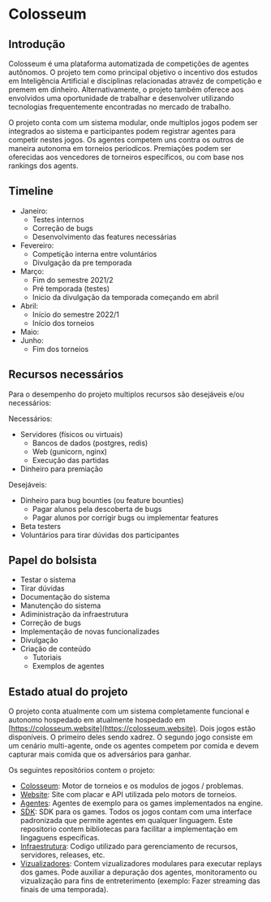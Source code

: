 # Colosseum
## Introdução

Colosseum é uma plataforma automatizada de competições de agentes autônomos. O
projeto tem como principal objetivo o incentivo dos estudos em Inteligência
Artificial e disciplinas relacionadas atravéz de competição e premem em
dinheiro. Alternativamente, o projeto também oferece aos envolvidos uma
oportunidade de trabalhar e desenvolver utilizando tecnologias frequentemente
encontradas no mercado de trabalho.

O projeto conta com um sistema modular, onde multiplos jogos podem ser
integrados ao sistema e participantes podem registrar agentes para competir
nestes jogos. Os agentes competem uns contra os outros de maneira autonoma em
torneios periodicos. Premiações podem ser oferecidas aos vencedores de
torneiros específicos, ou com base nos rankings dos agents.

## Timeline

- Janeiro:
  - Testes internos
  - Correção de bugs
  - Desenvolvimento das features necessárias
- Fevereiro:
  - Competição interna entre voluntários
  - Divulgação da pre temporada
- Março:
  - Fim do semestre 2021/2
  - Pré temporada (testes)
  - Inicio da divulgação da temporada começando em abril
- Abril:
  - Início do semestre 2022/1
  - Início dos torneios
- Maio:
- Junho:
  - Fim dos torneios

## Recursos necessários

Para o desempenho do projeto multiplos recursos são desejáveis e/ou necessários:

Necessários:
- Servidores (físicos ou virtuais)
  - Bancos de dados (postgres, redis)
  - Web (gunicorn, nginx)
  - Execução das partidas
- Dinheiro para premiação

Desejáveis:
- Dinheiro para bug bounties (ou feature bounties)
  - Pagar alunos pela descoberta de bugs
  - Pagar alunos por corrigir bugs ou implementar features
- Beta testers
- Voluntários para tirar dúvidas dos participantes

## Papel do bolsista

- Testar o sistema
- Tirar dúvidas
- Documentação do sistema
- Manutenção do sistema
- Adiministração da infraestrutura
- Correção de bugs
- Implementação de novas funcionalizades
- Divulgação
- Criação de conteúdo
  - Tutoriais
  - Exemplos de agentes

## Estado atual do projeto

O projeto conta atualmente com um sistema completamente funcional e autonomo
hospedado em atualmente hospedado em
[https://colosseum.website](https://colosseum.website).
Dois jogos estão disponíveis. O primeiro deles sendo xadrez. O segundo jogo
consiste em um cenário multi-agente, onde os agentes competem por comida e
devem capturar mais comida que os adversários para ganhar.

Os seguintes repositórios contem o projeto:
- [Colosseum](https://github.com/h3nnn4n/colosseum): Motor de torneios e os
  modulos de jogos / problemas.
- [Website](https://github.com/h3nnn4n/colosseum_website): Site com placar e
  API utilizada pelo motors de torneios.
- [Agentes](https://github.com/h3nnn4n/colosseum_agents): Agentes de exemplo
  para os games implementados na engine.
- [SDK](https://github.com/h3nnn4n/colosseum_sdk): SDK para os games. Todos os
  jogos contam com uma interface padronizada que permite agentes em qualquer
  linguagem. Este repositorio contem bibliotecas para facilitar a implementação
  em lingaguens específicas.
- [Infraestrutura](https://github.com/h3nnn4n/colosseum_infra): Codigo
  utilizado para gerenciamento de recursos, servidores, releases, etc.
- [Vizualizadores](https://github.com/h3nnn4n/colosseum_renderer): Contem
  vizualizadores modulares para executar replays dos games. Pode auxiliar a
  depuração dos agentes, monitoramento ou vizualização para fins de
  entreterimento (exemplo: Fazer streaming das finais de uma temporada).
